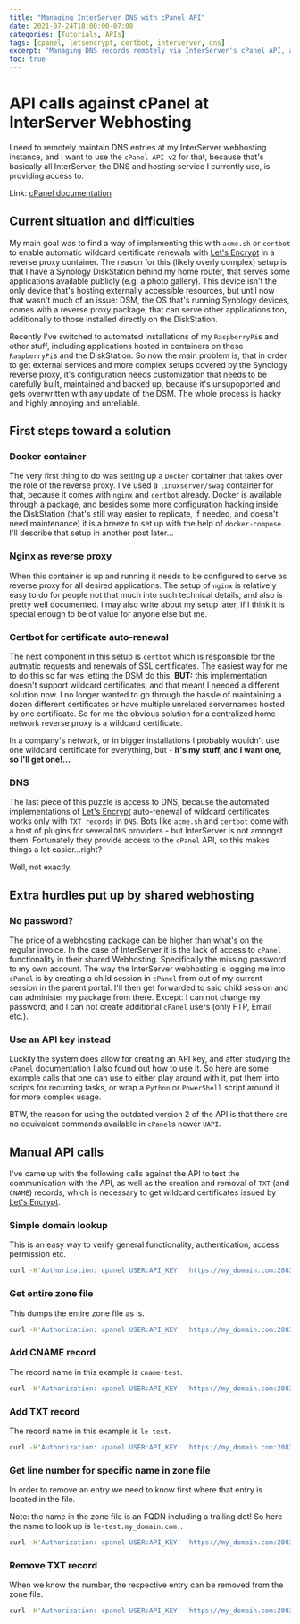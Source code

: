 ```yaml
---
title: "Managing InterServer DNS with cPanel API"
date: 2021-07-24T18:00:00-07:00
categories: [Tutorials, APIs]
tags: [cpanel, letsencrypt, certbot, interserver, dns]
excerpt: "Managing DNS records remotely via InterServer's cPanel API, allowing Certbot in a Docker continer to request and to renew wildcard certificates from Let's Encrypt."
toc: true
---
```


# API calls against cPanel at InterServer Webhosting

I need to remotely maintain DNS entries at my InterServer webhosting instance, and I want to use the `cPanel API v2` for that, because that's basically all InterServer, the DNS and hosting service I currently use, is providing access to.

Link: [cPanel documentation](https://documentation.cpanel.net/display/DD/cPanel+API+2+Modules+-+ZoneEdit)

## Current situation and difficulties

My main goal was to find a way of implementing this with `acme.sh` or `certbot` to enable automatic wildcard certificate renewals with [Let's Encrypt](https://letsencrypt.org/) in a reverse proxy container. The reason for this (likely overly complex) setup is that I have a Synology DiskStation behind my home router, that serves some applications available publicly (e.g. a photo gallery). This device isn't the only device that's hosting externally accessible resources, but until now that wasn't much of an issue: DSM, the OS that's running Synology devices, comes with a reverse proxy package, that can serve other applications too, additionally to those installed directly on the DiskStation.

Recently I've switched to automated installations of my `RaspberryPi`s and other stuff, including applications hosted in containers on these `RaspberryPi`s and the DiskStation. So now the main problem is, that in order to get external services and more complex setups covered by the Synology reverse proxy, it's configuration needs customization that needs to be carefully built, maintained and backed up, because it's unsupoported and gets overwritten with any update of the DSM. The whole process is hacky and highly annoying and unreliable.

## First steps toward a solution

### Docker container

The very first thing to do was setting up a `Docker` container that takes over the role of the reverse proxy. I've used a `linuxserver/swag` container for that, because it comes with `nginx` and `certbot` already. Docker is available through a package, and besides some more configuration hacking inside the DiskStation (that's still way easier to replicate, if needed, and doesn't need maintenance) it is a breeze to set up with the help of `docker-compose`. I'll describe that setup in another post later...

### Nginx as reverse proxy

When this container is up and running it needs to be configured to serve as reverse proxy for all desired applications. The setup of `nginx` is relatively easy to do for people not that much into such technical details, and also is pretty well documented. I may also write about my setup later, if I think it is special enough to be of value for anyone else but me.

### Certbot for certificate auto-renewal

The next component in this setup is `certbot` which is responsible for the autmatic requests and renewals of SSL certificates. The easiest way for me to do this so far was letting the DSM do this. **BUT:** this implementation doesn't support wildcard certificates, and that meant I needed a different solution now. I no longer wanted to go through the hassle of maintaining a dozen different certificates or have multiple unrelated servernames hosted by one certificate. So for me the obvious solution for a centralized home-network reverse proxy is a wildcard certificate.

In a company's network, or in bigger installations I probably wouldn't use one wildcard certificate for everything, but - **it's my stuff, and I want one, so I'll get one!...**

### DNS

The last piece of this puzzle is access to DNS, because the automated implementations of [Let's Encrypt](https://letsencrypt.org/) auto-renewal of wildcard certificates works only with `TXT records` in `DNS`. Bots like `acme.sh` and `certbot` come with a host of plugins for several `DNS` providers - but InterServer is not amongst them. Fortunately they provide access to the `cPanel` API, so this makes things a lot easier...right?

Well, not exactly.

## Extra hurdles put up by shared webhosting

### No password?

The price of a webhosting package can be higher than what's on the regular invoice. In the case of InterServer it is the lack of access to `cPanel` functionality in their shared Webhosting. Specifically the missing password to my own account. The way the InterServer webhosting is logging me into `cPanel` is by creating a child session in `cPanel` from out of my current session in the parent portal. I'll then get forwarded to said child session and can administer my package from there. Except: I can not change my password, and I can not create additional `cPanel` users (only FTP, Email etc.).

### Use an API key instead

Luckily the system does allow for creating an API key, and after studying the `cPanel` documentation I also found out how to use it.
So here are some example calls that one can use to either play around with it, put them into scripts for recurring tasks, or wrap a `Python` or `PowerShell` script around it for more complex usage.

BTW, the reason for using the outdated version 2 of the API is that there are no equivalent commands available in `cPanel`s newer `UAPI`.

## Manual API calls

I've came up with the following calls against the API to test the communication with the API, as well as the creation and removal of `TXT` (and `CNAME`) records, which is necessary to get wildcard certificates issued by [Let's Encrypt](https://letsencrypt.org/).

### Simple domain lookup

This is an easy way to verify general functionality, authentication, access permission etc.

```bash
curl -H'Authorization: cpanel USER:API_KEY' 'https://my_domain.com:2083/execute/DNS/lookup?domain=my_domain.com'
```

### Get entire zone file

This dumps the entire zone file as is.

```bash
curl -H'Authorization: cpanel USER:API_KEY' 'https://my_domain.com:2083/json-api/cpanel?cpanel_jsonapi_user=user&cpanel_jsonapi_apiversion=2&cpanel_jsonapi_module=ZoneEdit&cpanel_jsonapi_func=fetchzone&domain=my_domain.com'
```

### Add CNAME record

The record name in this example is `cname-test`.

```bash
curl -H'Authorization: cpanel USER:API_KEY' 'https://my_domain.com:2083/json-api/cpanel?cpanel_jsonapi_user=user&cpanel_jsonapi_apiversion=2&cpanel_jsonapi_module=ZoneEdit&cpanel_jsonapi_func=add_zone_record&domain=my_domain.com&name=cname-test&type=CNAME&cname=www.other_domain.com'
```

### Add TXT record

The record name in this example is `le-test`.

```bash
curl -H'Authorization: cpanel USER:API_KEY' 'https://my_domain.com:2083/json-api/cpanel?cpanel_jsonapi_user=user&cpanel_jsonapi_apiversion=2&cpanel_jsonapi_module=ZoneEdit&cpanel_jsonapi_func=add_zone_record&domain=my_domain.com&name=le-test&type=TXT&txtdata=1234567890ABCDEF'
```

### Get line number for specific name in zone file

In order to remove an entry we need to know first where that entry is located in the file.

Note: the name in the zone file is an FQDN including a trailing dot! So here the name to look up is `le-test.my_domain.com.`.

```bash
curl -H'Authorization: cpanel USER:API_KEY' 'https://my_domain.com:2083/json-api/cpanel?cpanel_jsonapi_user=user&cpanel_jsonapi_apiversion=2&cpanel_jsonapi_module=ZoneEdit&cpanel_jsonapi_func=fetchzone_records&domain=my_domain.com&name=le-test.my_domain.com.&type=TXT'
```

### Remove TXT record

When we know the number, the respective entry can be removed from the zone file.

```bash
curl -H'Authorization: cpanel USER:API_KEY' 'https://my_domain.com:2083/json-api/cpanel?cpanel_jsonapi_user=user&cpanel_jsonapi_apiversion=2&cpanel_jsonapi_module=ZoneEdit&cpanel_jsonapi_func=remove_zone_record&domain=my_domain.com&line=59'
```
